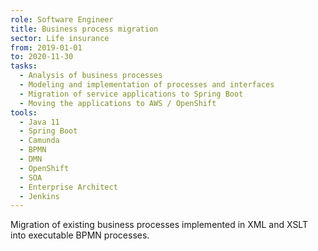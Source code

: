 ```yaml
---
role: Software Engineer
title: Business process migration
sector: Life insurance
from: 2019-01-01
to: 2020-11-30
tasks:
  - Analysis of business processes
  - Modeling and implementation of processes and interfaces
  - Migration of service applications to Spring Boot
  - Moving the applications to AWS / OpenShift
tools:
  - Java 11
  - Spring Boot
  - Camunda
  - BPMN
  - DMN
  - OpenShift
  - SOA
  - Enterprise Architect
  - Jenkins
---
```


Migration of existing business processes implemented in XML and XSLT into executable BPMN processes.
